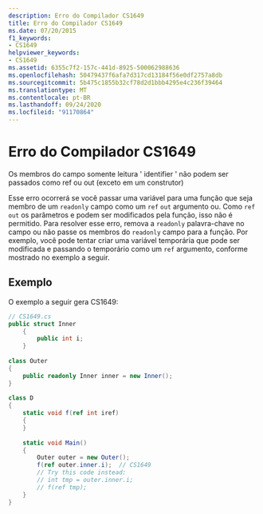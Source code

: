 ```yaml
---
description: Erro do Compilador CS1649
title: Erro do Compilador CS1649
ms.date: 07/20/2015
f1_keywords:
- CS1649
helpviewer_keywords:
- CS1649
ms.assetid: 6355c7f2-157c-441d-8925-500062988636
ms.openlocfilehash: 50479437f6afa7d317cd13184f56e0df2757a8db
ms.sourcegitcommit: 5b475c1855b32cf78d2d1bbb4295e4c236f39464
ms.translationtype: MT
ms.contentlocale: pt-BR
ms.lasthandoff: 09/24/2020
ms.locfileid: "91170864"
---
```

# <a name="compiler-error-cs1649"></a>Erro do Compilador CS1649

Os membros do campo somente leitura ' identifier ' não podem ser passados como ref ou out (exceto em um construtor)  
  
 Esse erro ocorrerá se você passar uma variável para uma função que seja membro de um `readonly` campo como um `ref` `out` argumento ou. Como `ref` `out` os parâmetros e podem ser modificados pela função, isso não é permitido. Para resolver esse erro, remova a `readonly` palavra-chave no campo ou não passe os membros do `readonly` campo para a função. Por exemplo, você pode tentar criar uma variável temporária que pode ser modificada e passando o temporário como um `ref` argumento, conforme mostrado no exemplo a seguir.  
  
## <a name="example"></a>Exemplo  

 O exemplo a seguir gera CS1649:  
  
```csharp  
// CS1649.cs  
public struct Inner  
    {  
        public int i;  
    }  
  
class Outer  
{  
    public readonly Inner inner = new Inner();  
}  
  
class D  
{  
    static void f(ref int iref)  
    {  
    }  
  
    static void Main()  
    {  
        Outer outer = new Outer();
        f(ref outer.inner.i);  // CS1649  
        // Try this code instead:  
        // int tmp = outer.inner.i;  
        // f(ref tmp);  
    }  
}  
```
